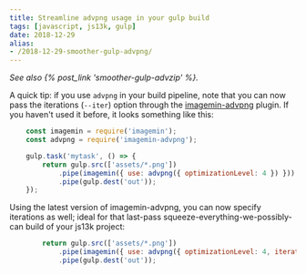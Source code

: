 ```yaml
---
title: Streamline advpng usage in your gulp build
tags: [javascript, js13k, gulp]
date: 2018-12-29
alias:
- /2018-12-29-smoother-gulp-advpng/
---
```


_See also {% post_link 'smoother-gulp-advzip' %}._

A quick tip: if you use `advpng` in your build pipeline, note that you can now pass the iterations (`--iter`) option
through the [imagemin-advpng](https://github.com/imagemin/imagemin-advpng) plugin. If you haven't used it before, it
looks something like this:

``` js gulpfile.js
    const imagemin = require('imagemin');
    const advpng = require('imagemin-advpng');

    gulp.task('mytask', () => {
        return gulp.src(['assets/*.png'])
            .pipe(imagemin({ use: advpng({ optimizationLevel: 4 }) }))
            .pipe(gulp.dest('out'));
    });
```

Using the latest version of imagemin-advpng, you can now specify iterations as well; ideal for that last-pass
squeeze-everything-we-possibly-can build of your js13k project:

``` js
        return gulp.src(['assets/*.png'])
            .pipe(imagemin({ use: advpng({ optimizationLevel: 4, iterations: 5000 }) }))
            .pipe(gulp.dest('out'));
```
